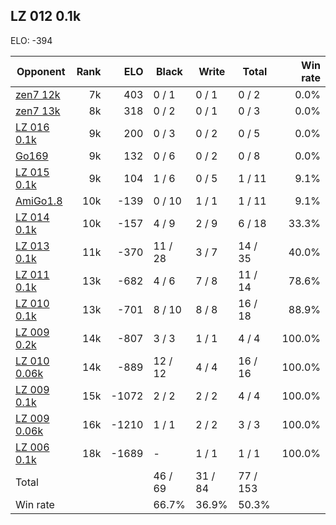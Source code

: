 ## LZ 012 0.1k ##

ELO: -394

Opponent | Rank | ELO | Black | Write | Total | Win rate
---------|-----:|----:|-------|-------|-------|-------:
[zen7 12k](zen7%2012k.md) | 7k | 403 | 0 / 1 | 0 / 1 | 0 / 2 | 0.0%
[zen7 13k](zen7%2013k.md) | 8k | 318 | 0 / 2 | 0 / 1 | 0 / 3 | 0.0%
[LZ 016 0.1k](LZ%20016%200.1k.md) | 9k | 200 | 0 / 3 | 0 / 2 | 0 / 5 | 0.0%
[Go169](Go169.md) | 9k | 132 | 0 / 6 | 0 / 2 | 0 / 8 | 0.0%
[LZ 015 0.1k](LZ%20015%200.1k.md) | 9k | 104 | 1 / 6 | 0 / 5 | 1 / 11 | 9.1%
[AmiGo1.8](AmiGo1.8.md) | 10k | -139 | 0 / 10 | 1 / 1 | 1 / 11 | 9.1%
[LZ 014 0.1k](LZ%20014%200.1k.md) | 10k | -157 | 4 / 9 | 2 / 9 | 6 / 18 | 33.3%
[LZ 013 0.1k](LZ%20013%200.1k.md) | 11k | -370 | 11 / 28 | 3 / 7 | 14 / 35 | 40.0%
[LZ 011 0.1k](LZ%20011%200.1k.md) | 13k | -682 | 4 / 6 | 7 / 8 | 11 / 14 | 78.6%
[LZ 010 0.1k](LZ%20010%200.1k.md) | 13k | -701 | 8 / 10 | 8 / 8 | 16 / 18 | 88.9%
[LZ 009 0.2k](LZ%20009%200.2k.md) | 14k | -807 | 3 / 3 | 1 / 1 | 4 / 4 | 100.0%
[LZ 010 0.06k](LZ%20010%200.06k.md) | 14k | -889 | 12 / 12 | 4 / 4 | 16 / 16 | 100.0%
[LZ 009 0.1k](LZ%20009%200.1k.md) | 15k | -1072 | 2 / 2 | 2 / 2 | 4 / 4 | 100.0%
[LZ 009 0.06k](LZ%20009%200.06k.md) | 16k | -1210 | 1 / 1 | 2 / 2 | 3 / 3 | 100.0%
[LZ 006 0.1k](LZ%20006%200.1k.md) | 18k | -1689 | - | 1 / 1 | 1 / 1 | 100.0%
Total | | | 46 / 69 | 31 / 84 | 77 / 153 | 
Win rate| | | 66.7% | 36.9% | 50.3% | 
